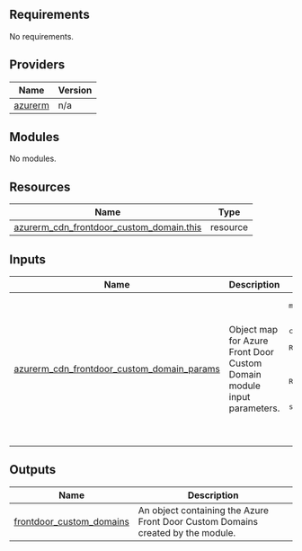 <!-- BEGIN_TF_DOCS -->
<!-- markdown-table-prettify-ignore-start -->
## Requirements

No requirements.

## Providers

| Name | Version |
|------|---------|
| <a name="provider_azurerm"></a> [azurerm](#provider\_azurerm) | n/a |

## Modules

No modules.

## Resources

| Name | Type |
|------|------|
| [azurerm_cdn_frontdoor_custom_domain.this](https://registry.terraform.io/providers/hashicorp/azurerm/latest/docs/resources/cdn_frontdoor_custom_domain) | resource |

## Inputs

| Name | Description | Type | Default | Required |
|------|-------------|------|---------|:--------:|
| <a name="input_azurerm_cdn_frontdoor_custom_domain_params"></a> [azurerm\_cdn\_frontdoor\_custom\_domain\_params](#input\_azurerm\_cdn\_frontdoor\_custom\_domain\_params) | Object map for Azure Front Door Custom Domain module input parameters. | <pre>map(object({<br>    name                     = string # Required<br>    cdn_frontdoor_profile_id = string # Required<br>    host_name                = string # Required<br>    dns_zone_id              = string<br><br>    tls = list(object({ # Required<br>      certificate_type        = string<br>      minimum_tls_version     = string<br>      cdn_frontdoor_secret_id = string<br>    }))<br>  }))</pre> | n/a | yes |

## Outputs

| Name | Description |
|------|-------------|
| <a name="output_frontdoor_custom_domains"></a> [frontdoor\_custom\_domains](#output\_frontdoor\_custom\_domains) | An object containing the Azure Front Door Custom Domains created by the module. |
<!-- markdown-table-prettify-ignore-end -->

<!-- END_TF_DOCS -->